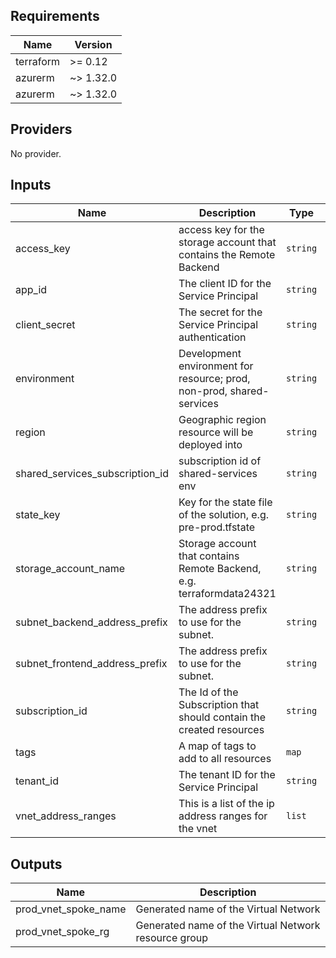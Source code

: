 ## Requirements

| Name | Version |
|------|---------|
| terraform | >= 0.12 |
| azurerm | ~> 1.32.0 |
| azurerm | ~> 1.32.0 |

## Providers

No provider.

## Inputs

| Name | Description | Type | Default | Required |
|------|-------------|------|---------|:--------:|
| access\_key | access key for the storage account that contains the Remote Backend | `string` | n/a | yes |
| app\_id | The client ID for the Service Principal | `string` | n/a | yes |
| client\_secret | The secret for the Service Principal authentication | `string` | n/a | yes |
| environment | Development environment for resource; prod, non-prod, shared-services | `string` | n/a | yes |
| region | Geographic region resource will be deployed into | `string` | n/a | yes |
| shared\_services\_subscription\_id | subscription id of shared-services env | `string` | n/a | yes |
| state\_key | Key for the state file of the solution, e.g. pre-prod.tfstate | `string` | n/a | yes |
| storage\_account\_name | Storage account that contains Remote Backend, e.g. terraformdata24321 | `string` | n/a | yes |
| subnet\_backend\_address\_prefix | The address prefix to use for the subnet. | `string` | n/a | yes |
| subnet\_frontend\_address\_prefix | The address prefix to use for the subnet. | `string` | n/a | yes |
| subscription\_id | The Id of the Subscription that should contain the created resources | `string` | n/a | yes |
| tags | A map of tags to add to all resources | `map` | `{}` | no |
| tenant\_id | The tenant ID for the Service Principal | `string` | n/a | yes |
| vnet\_address\_ranges | This is a list of the ip address ranges for the vnet | `list` | n/a | yes |

## Outputs

| Name | Description |
|------|-------------|
| prod\_vnet\_spoke\_name | Generated name of the Virtual Network |
| prod\_vnet\_spoke\_rg | Generated name of the Virtual Network resource group |

